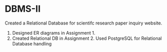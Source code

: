 # DBMS-II

Created a Relational Database for scientifc research paper inquiry website.
1. Designed ER diagrams in Assignment 1.
2. Created Relational DB in Assignment 2.
Used PostgreSQL for Relational Database handling
